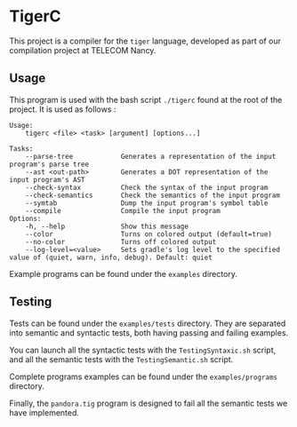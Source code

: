 # TigerC

This project is a compiler for the `tiger` language, developed as part of our compilation project at TELECOM Nancy.

## Usage

This program is used with the bash script `./tigerc` found at the root of the project. It is used as follows :

```text
Usage:
    tigerc <file> <task> [argument] [options...]

Tasks:
    --parse-tree            Generates a representation of the input program's parse tree
    --ast <out-path>        Generates a DOT representation of the input program's AST
    --check-syntax          Check the syntax of the input program
    --check-semantics       Check the semantics of the input program
    --symtab                Dump the input program's symbol table
    --compile               Compile the input program
Options:
    -h, --help              Show this message
    --color                 Turns on colored output (default=true)
    --no-color              Turns off colored output
    --log-level=<value>     Sets gradle's log level to the specified value of (quiet, warn, info, debug). Default: quiet
```

Example programs can be found under the `examples` directory.

## Testing

Tests can be found under the `examples/tests` directory. They are separated into semantic and syntactic tests, both having passing and failing examples.

You can launch all the syntactic tests with the `TestingSyntaxic.sh` script, and all the semantic tests with the `TestingSemantic.sh` script.

Complete programs examples can be found under the `examples/programs` directory.

Finally, the `pandora.tig` program is designed to fail all the semantic tests we have implemented.

